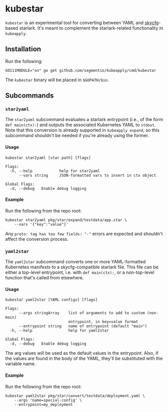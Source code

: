 # kubestar

`kubestar` is an experimental tool for converting between YAML and
[skycfg](https://github.com/stripe/skycfg)-based starlark. It's meant to
complement the starlark-related functionality in `kubeapply`.

## Installation

Run the following:

```GO111MODULE="on" go get github.com/segmentio/kubeapply/cmd/kubestar```

The `kubestar` binary will be placed in `$GOPATH/bin`.

## Subcommands

### `star2yaml`

The `star2yaml` subcommand evaluates a starlark entrypoint (i.e., of the form
`def main(ctx):`) and outputs the associated Kubernetes YAML to `stdout`.
Note that this conversion is already supported in `kubeapply expand`, so this
subcommand shouldn't be needed if you're already using the former.

#### Usage

```
kubestar star2yaml [star path] [flags]

Flags:
  -h, --help            help for star2yaml
      --vars string     JSON-formatted vars to insert in ctx object

Global Flags:
  -d, --debug   Enable debug logging
```

#### Example

Run the following from the repo root:

```
kubestar star2yaml pkg/star/expand/testdata/app.star \
    --vars '{"key":"value"}'
```

Any `proto: tag has too few fields: "-"` errors are expected and shouldn't
affect the conversion process.

### `yaml2star`

The `yaml2star` subcommand converts one or more YAML-formatted Kubernetes
manifests to a skycfg-compatible starlark file. This file can be either
a top-level entrypoint, i.e. with `def main(ctx):`, or a non-top-level
function that's called from elsewhere.

#### Usage

```
kubestar yaml2star [YAML configs] [flags]

Flags:
      --args stringArray    list of arguments to add to custom (non-main)
                            entrypoint, in key=value format
      --entrypoint string   name of entrypoint (default "main")
  -h, --help                help for yaml2star

Global Flags:
  -d, --debug   Enable debug logging
```

The arg values will be used as the default values in the entrypoint. Also,
if the values are found in the body of the YAML, they'll be substituted
with the variable name.

#### Example

Run the following from the repo root:

```
kubestar yaml2star pkg/star/convert/testdata/deployment.yaml \
    --args 'name=special-config' \
    --entrypoint=my_deployment
```

